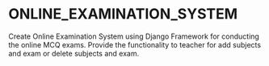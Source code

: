 # ONLINE_EXAMINATION_SYSTEM
Create Online Examination System using Django Framework for conducting the online MCQ exams. Provide the functionality to teacher for add subjects and exam or delete subjects and exam.
